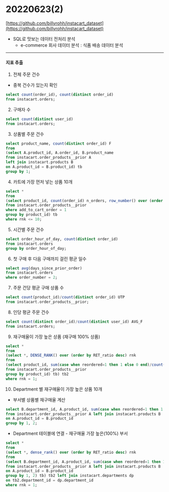 # 20220623(2)

[https://github.com/billyrohh/instacart_dataset](https://github.com/billyrohh/instacart_dataset)

- SQL로 맛보는 데이터 전처리 분석
    - e-commerce 회사 데이터 분석 : 식품 배송 데이터 분석

---

#### 지표 추출

1) 전체 주문 건수

- 중복 건수가 있는지 확인

```sql
select count(order_id), count(distinct order_id)
from instacart.orders;
```

2) 구매자 수

```sql
select count(distinct user_id)
from instacart.orders;
```

3) 상품별 주문 건수

```sql
select product_name, count(distinct order_id) F
from
(select A.product_id, A.order_id, B.product_name
from instacart.order_products__prior A 
left join instacart.products B
on A.product_id = B.product_id) tb
group by 1;
```

4) 카트에 가장 먼저 넣는 상품 10개

```sql
select *
from
(select product_id, count(order_id) n_orders, row_number() over (order by count(order_id) desc) as rnk
from instacart.order_products__prior
where add_to_cart_order = 1
group by product_id) tb
where rnk <= 10;
```

5) 시간별 주문 건수

```sql
select order_hour_of_day, count(distinct order_id)
from instacart.orders
group by order_hour_of_day;
```

6) 첫 구매 후 다음 구매까지 걸린 평균 일수

```sql
select avg(days_since_prior_order)
from instacart.orders
where order_number = 2;
```

7) 주문 건당 평균 구매 상품 수

```sql
select count(product_id)/count(distinct order_id) UTP
from instacart.order_products__prior;
```

8) 인당 평균 주문 건수

```sql
select count(distinct order_id)/count(distinct user_id) AVG_F
from instacart.orders;
```

9) 재구매율이 가장 높은 상품 (재구매 100% 상품)

```sql
select *
from
(select *, DENSE_RANK() over (order by RET_ratio desc) rnk
from
(select product_id, sum(case when reordered=1 then 1 else 0 end)/count(*) RET_ratio
from instacart.order_products__prior
group by product_id) tb) tb2
where rnk = 1;
```

10) Department 별 재구매율이 가장 높은 상품 10개

- 부서별 상품별 재구매율 계산

```sql
select B.department_id, A.product_id, sum(case when reordered=1 then 1 else 0 end)/count(*) RET_ratio
from instacart.order_products__prior A left join instacart.products B
on A.product_id = B.product_id
group by 1, 2;
```

- Department 테이블에 연결 - 재구매율 가장 높은(100%) 부서

```sql
select *
from
(select *, dense_rank() over (order by RET_ratio desc) rnk
from
(select B.department_id, A.product_id, sum(case when reordered=1 then 1 else 0 end)/count(*) RET_ratio
from instacart.order_products__prior A left join instacart.products B
on A.product_id = B.product_id
group by 1, 2) tb) tb2 left join instacart.departments dp
on tb2.department_id = dp.department_id
where rnk = 1;
```

